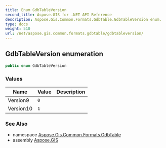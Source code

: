 ```yaml
---
title: Enum GdbTableVersion
second_title: Aspose.GIS for .NET API Reference
description: Aspose.Gis.Common.Formats.GdbTable.GdbTableVersion enum. 
type: docs
weight: 510
url: /net/aspose.gis.common.formats.gdbtable/gdbtableversion/
---
```

## GdbTableVersion enumeration

```csharp
public enum GdbTableVersion
```

### Values

| Name | Value | Description |
| --- | --- | --- |
| Version9 | `0` |  |
| Version10 | `1` |  |

### See Also

* namespace [Aspose.Gis.Common.Formats.GdbTable](../../aspose.gis.common.formats.gdbtable/)
* assembly [Aspose.GIS](../../)



